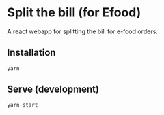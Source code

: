 # Split the bill (for Efood)

A react webapp for splitting the bill for e-food orders.

## Installation

`yarn`

## Serve (development)

`yarn start`


